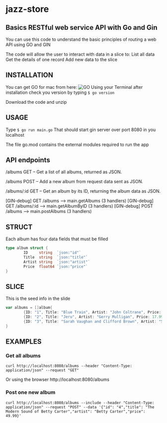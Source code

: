 # jazz-store
## Basics RESTful web service API with Go and Gin
You can use this code to understand the basic principles of routing a web API using GO and GIN

The code will allow the user to interact with data in a slice to:
	List all data
	Get the details of one record
	Add new data to the slice
## INSTALLATION
You can get GO for mac from here: ![GO](https://go.dev/doc/install)
Using your Terminal after installation check you version by typing
```$ go version```

Download the code and unzip

## USAGE

Type ```$ go run main.go```
That should start gin server over port 8080 in you localhost

The file go.mod contains the external modules required to run the app

## API endpoints
/albums
    GET – Get a list of all albums, returned as JSON.

/albums
    POST – Add a new album from request data sent as JSON.

/albums/:id
    GET – Get an album by its ID, returning the album data as JSON.


[GIN-debug] GET    /albums                   --> main.getAlbums (3 handlers)
[GIN-debug] GET    /albums/:id               --> main.getAlbumByID (3 handlers)
[GIN-debug] POST   /albums                   --> main.postAlbums (3 handlers)


## STRUCT
Each album has four data fields that must be filled 
```go
type album struct {
        ID     string  `json:"id"`
        Title  string  `json:"title"`
        Artist string  `json:"artist"`
        Price  float64 `json:"price"`
}
```
## SLICE
This is the seed info in the slide
```go
var albums = []album{
        {ID: "1", Title: "Blue Train", Artist: "John Coltrane", Price: 56.99},
        {ID: "2", Title: "Jeru", Artist: "Gerry Mulligan", Price: 17.99},
        {ID: "3", Title: "Sarah Vaughan and Clifford Brown", Artist: "Sarah Vaughan", Price: 39.99},
}
```
## EXAMPLES
### Get all albums
```
curl http://localhost:8080/albums --header "Content-Type: application/json" --request "GET"
```
Or using the browser
http://localhost:8080/albums

### Post one new album
```
curl http://localhost:8080/albums --include --header "Content-Type: application/json" --request "POST" --data '{"id": "4","title": "The Modern Sound of Betty Carter","artist": "Betty Carter","price": 49.99}'
```


